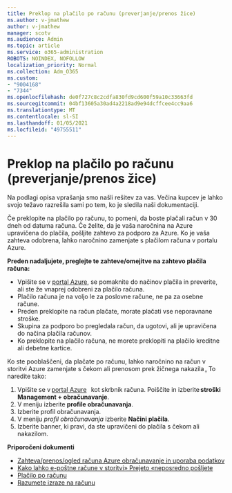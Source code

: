 ```yaml
---
title: Preklop na plačilo po računu (preverjanje/prenos žice)
ms.author: v-jmathew
author: v-jmathew
manager: scotv
ms.audience: Admin
ms.topic: article
ms.service: o365-administration
ROBOTS: NOINDEX, NOFOLLOW
localization_priority: Normal
ms.collection: Adm_O365
ms.custom:
- "9004168"
- "7344"
ms.openlocfilehash: de0f727c8c2cdfa830fd9cd600f59a10c33663fd
ms.sourcegitcommit: 04bf13605a30ad4a2218ad9e94dcffcee4cc9aa6
ms.translationtype: MT
ms.contentlocale: sl-SI
ms.lasthandoff: 01/05/2021
ms.locfileid: "49755511"
---
```

# <a name="switch-to-pay-by-invoice-checkwire-transfer"></a>Preklop na plačilo po računu (preverjanje/prenos žice)

Na podlagi opisa vprašanja smo našli rešitev za vas. Večina kupcev je lahko svojo težavo razrešila sami po tem, ko je sledila naši dokumentaciji.

Če preklopite na plačilo po računu, to pomeni, da boste plačali račun v 30 dneh od datuma računa. Če želite, da je vaša naročnina na Azure upravičena do plačila, pošljite zahtevo za podporo za Azure. Ko je vaša zahteva odobrena, lahko naročnino zamenjate s plačilom računa v portalu Azure.

**Preden nadaljujete, preglejte te zahteve/omejitve na zahtevo plačila računa:**

- Vpišite se v [portal Azure](https://portal.azure.com/), se pomaknite do načinov plačila in preverite, ali ste že vnaprej odobreni za plačilo računa.
- Plačilo računa je na voljo le za poslovne račune, ne pa za osebne račune.
- Preden preklopite na račun plačate, morate plačati vse neporavnane stroške.
- Skupina za podporo bo pregledala račun, da ugotovi, ali je upravičena do načina plačila računov.
- Ko preklopite na plačilo računa, ne morete preklopiti na plačilo kreditne ali debetne kartice.

Ko ste pooblaščeni, da plačate po računu, lahko naročnino na račun v storitvi Azure zamenjate s čekom ali prenosom prek žičnega nakazila [.](https://portal.azure.com/)
To naredite tako:

1. Vpišite se v [portal Azure](https://portal.azure.com/)   kot skrbnik računa. Poiščite in izberite **stroški Management + obračunavanje**.
2. V meniju izberite **profile obračunavanja**.
3. Izberite profil obračunavanja.
4. V meniju *profil obračunavanja* izberite **Načini plačila**.
5. Izberite banner, ki pravi, da ste upravičeni do plačila s čekom ali nakazilom.

**Priporočeni dokumenti**

- [Zahteva/prenos/ogled računa Azure obračunavanje in uporaba podatkov](https://docs.microsoft.com/azure/billing/billing-download-azure-invoice-daily-usage-date)
- [Kako lahko e-poštne račune v storitvi» Prejeto «neposredno pošljete](https://docs.microsoft.com/azure/billing/billing-download-azure-invoice-daily-usage-date)
- [Plačilo po računu](https://docs.microsoft.com/azure/billing/billing-how-to-pay-by-invoice)
- [Razumete izraze na računu](https://docs.microsoft.com/azure/billing/billing-understand-your-invoice)
